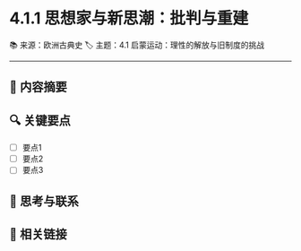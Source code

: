 # 4.1.1 思想家与新思潮：批判与重建

📚 来源：欧洲古典史
🏷️ 主题：4.1 启蒙运动：理性的解放与旧制度的挑战

---

## 📝 内容摘要

<!-- 在此处添加内容摘要 -->

## 🔍 关键要点

- [ ] 要点1
- [ ] 要点2
- [ ] 要点3

## 💭 思考与联系

<!-- 在此处添加个人思考和与其他知识的联系 -->

## 🔗 相关链接

<!-- 在此处添加相关链接和参考文献 -->

